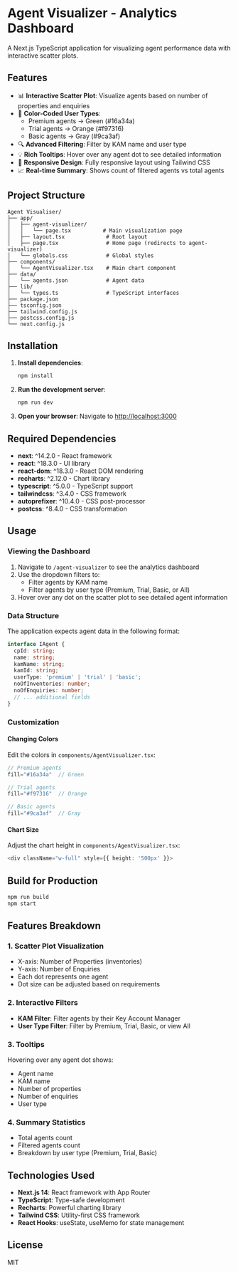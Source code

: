 # Agent Visualizer - Analytics Dashboard

A Next.js TypeScript application for visualizing agent performance data with interactive scatter plots.

## Features

- 📊 **Interactive Scatter Plot**: Visualize agents based on number of properties and enquiries
- 🎨 **Color-Coded User Types**: 
  - Premium agents → Green (#16a34a)
  - Trial agents → Orange (#f97316)
  - Basic agents → Gray (#9ca3af)
- 🔍 **Advanced Filtering**: Filter by KAM name and user type
- 💡 **Rich Tooltips**: Hover over any agent dot to see detailed information
- 📱 **Responsive Design**: Fully responsive layout using Tailwind CSS
- 📈 **Real-time Summary**: Shows count of filtered agents vs total agents

## Project Structure

```
Agent Visualiser/
├── app/
│   ├── agent-visualizer/
│   │   └── page.tsx          # Main visualization page
│   ├── layout.tsx             # Root layout
│   ├── page.tsx               # Home page (redirects to agent-visualizer)
│   └── globals.css            # Global styles
├── components/
│   └── AgentVisualizer.tsx    # Main chart component
├── data/
│   └── agents.json            # Agent data
├── lib/
│   └── types.ts               # TypeScript interfaces
├── package.json
├── tsconfig.json
├── tailwind.config.js
├── postcss.config.js
└── next.config.js
```

## Installation

1. **Install dependencies**:
   ```bash
   npm install
   ```

2. **Run the development server**:
   ```bash
   npm run dev
   ```

3. **Open your browser**:
   Navigate to [http://localhost:3000](http://localhost:3000)

## Required Dependencies

- **next**: ^14.2.0 - React framework
- **react**: ^18.3.0 - UI library
- **react-dom**: ^18.3.0 - React DOM rendering
- **recharts**: ^2.12.0 - Chart library
- **typescript**: ^5.0.0 - TypeScript support
- **tailwindcss**: ^3.4.0 - CSS framework
- **autoprefixer**: ^10.4.0 - CSS post-processor
- **postcss**: ^8.4.0 - CSS transformation

## Usage

### Viewing the Dashboard

1. Navigate to `/agent-visualizer` to see the analytics dashboard
2. Use the dropdown filters to:
   - Filter agents by KAM name
   - Filter agents by user type (Premium, Trial, Basic, or All)
3. Hover over any dot on the scatter plot to see detailed agent information

### Data Structure

The application expects agent data in the following format:

```typescript
interface IAgent {
  cpId: string;
  name: string;
  kamName: string;
  kamId: string;
  userType: 'premium' | 'trial' | 'basic';
  noOfInventories: number;
  noOfEnquiries: number;
  // ... additional fields
}
```

### Customization

#### Changing Colors

Edit the colors in `components/AgentVisualizer.tsx`:

```typescript
// Premium agents
fill="#16a34a"  // Green

// Trial agents
fill="#f97316"  // Orange

// Basic agents
fill="#9ca3af"  // Gray
```

#### Chart Size

Adjust the chart height in `components/AgentVisualizer.tsx`:

```typescript
<div className="w-full" style={{ height: '500px' }}>
```

## Build for Production

```bash
npm run build
npm start
```

## Features Breakdown

### 1. Scatter Plot Visualization
- X-axis: Number of Properties (inventories)
- Y-axis: Number of Enquiries
- Each dot represents one agent
- Dot size can be adjusted based on requirements

### 2. Interactive Filters
- **KAM Filter**: Filter agents by their Key Account Manager
- **User Type Filter**: Filter by Premium, Trial, Basic, or view All

### 3. Tooltips
Hovering over any agent dot shows:
- Agent name
- KAM name
- Number of properties
- Number of enquiries
- User type

### 4. Summary Statistics
- Total agents count
- Filtered agents count
- Breakdown by user type (Premium, Trial, Basic)

## Technologies Used

- **Next.js 14**: React framework with App Router
- **TypeScript**: Type-safe development
- **Recharts**: Powerful charting library
- **Tailwind CSS**: Utility-first CSS framework
- **React Hooks**: useState, useMemo for state management

## License

MIT
